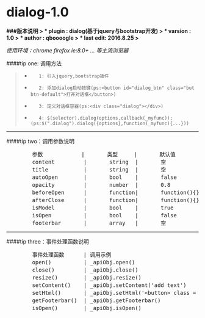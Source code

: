 # <big>dialog-1.0</big>  

<b>
###版本说明
> * plugin   : dialog(基于jquery与bootstrap开发)
> * varsion  : 1.0
> * author   : qboooogle
> * last edit: 2016.8.25
> 
</b>  



<em>使用环境：chrome firefox ie:8.0+ ... 等主流浏览器</em>  


####tip  one: 调用方法  
> *        1: 引入jquery,bootstrap插件
> *        2: 添加dialog启动按键(ps:<button id="dialog_btn" class="but btn-default">打开对话框</button>)
> *        3: 定义对话框容器(ps:<div class="dialog"></div>)
> *        4: $(selector).dialog(options,callback(_myfunc)); (ps:$(".dialog").dialog({options},function(_myfunc){...}))  

* * *  

####tip  two：调用参数说明  
<pre>
        参数            |       类型     |       默认值           |       含义
        content         |       string  |       空              |       对话框内容
        title           |       string  |       空              |       对话框标题
        autoOpen        |       bool    |       false           |       是否自动打开对话框
        opacity         |       number  |       0.8             |       对话框可见度
        beforeOpen      |       function|       function(){}    |       打开对话框前触发事件
        afterClose      |       function|       function(){}    |       关闭对话框后触发事件
        isModel         |       bool    |       true            |       是否为模态
        isOpen          |       bool    |       false           |       是否为打开状态
        footerbar       |       array   |       空              |       自定义按键
</pre>  

* * *  

####tip three：事件处理函数说明  
<pre>
        事件处理函数      | 调用示例                                                       |  含义                          
        open()          | _apiObj.open()                                                |  打开对话框                      
        close()         | _apiObj.close()                                               |  关闭对话框                      
        resize()        | _apiObj.resize()                                              |  对话框自动调整大小             
        setContent()    | _apiObj.setContent('add text')                                |  设置或增加对话框显示内容        
        setHtml()       | _apiObj.setHtml('&lt;button&gt; class = "btn" submit &lt;button&gt;")     |  设置对话框内html文本          
        getFooterbar()  | _apiObj.getFooterbar()                                        |  获取对话框按键                  
        isOpen()        | _apiObj.isOpen()                                              |  判断对话框是否为打开状态        
</pre>
